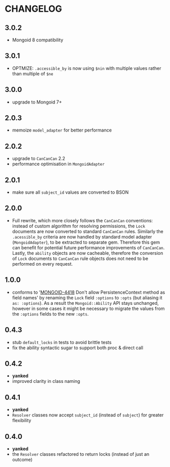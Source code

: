 # CHANGELOG

## 3.0.2

* Mongoid 8 compatibility

## 3.0.1

* OPTMIZE: `.accessible_by` is now using `$nin` with multiple values rather than multiple of `$ne`

## 3.0.0

* upgrade to Mongoid 7+

## 2.0.3

* memoize `model_adapter` for better performance

## 2.0.2

* upgrade to `CanCanCan` 2.2
* performance optimisation in `MongoidAdapter`

## 2.0.1

* make sure all `subject_id` values are converted to BSON

## 2.0.0

* Full rewrite, which more closely follows the `CanCanCan` conventions: instead of custom algorithm for resolving permissions, the `Lock` documents are now converted to standard `CanCanCan` rules. Similarly the `.acessible_by` criteria are now handled by standard model adapter (`MongoidAdapter`), to be extracted to separate gem. Therefore this gem can benefit for potential future performance improvements of `CanCanCan`. Lastly, the `ability` objects are now cacheable, therefore the conversion of `Lock` documents to `CanCanCan` rule objects does not need to be performed on every request.

## 1.0.0

* conforms to '[MONGOID-4418](https://jira.mongodb.org/browse/MONGOID-4418) Don't allow PersistenceContext method as field names' by renaming the `Lock` field `:options` to `:opts` (but aliasing it `as: :options`). As a result the `Mongoid::Ability` API stays unchanged, however in some cases it might be necessary to migrate the values from the `:options` fields to the new `:opts`.

## 0.4.3

* stub `default_locks` in tests to avoid brittle tests
* fix the ability syntactic sugar to support both proc & direct call

## 0.4.2

* **yanked**
* improved clarity in class naming

## 0.4.1

* **yanked**
* `Resolver` classes now accept `subject_id` (instead of `subject`) for greater flexibility

## 0.4.0

* **yanked**
* the `Resolver` classes refactored to return locks (instead of just an outcome)
